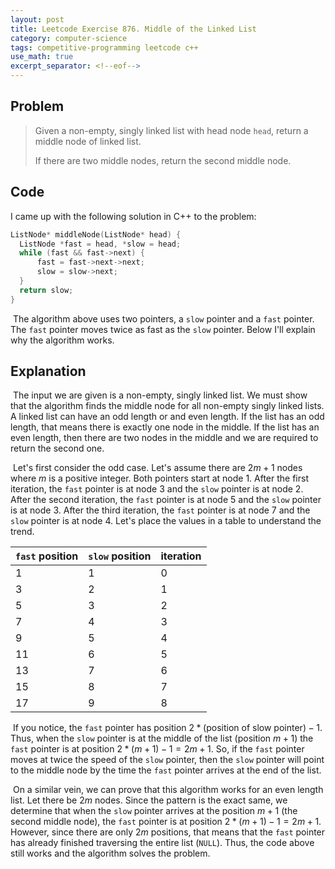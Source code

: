 ```yaml
---
layout: post
title: Leetcode Exercise 876. Middle of the Linked List
category: computer-science
tags: competitive-programming leetcode c++
use_math: true
excerpt_separator: <!--eof-->
---
```


<!--eof-->

## Problem

> Given a non-empty, singly linked list with head node `head`, return a middle node of linked list.
>
> If there are two middle nodes, return the second middle node.

## Code

I came up with the following solution in C++ to the problem:

```c++
ListNode* middleNode(ListNode* head) {
  ListNode *fast = head, *slow = head;
  while (fast && fast->next) {
      fast = fast->next->next;
      slow = slow->next;
  }
  return slow;
}
```

​	The algorithm above uses two pointers, a `slow` pointer and a `fast` pointer. The `fast` pointer moves twice as fast as the `slow` pointer. Below I'll explain why the algorithm works.

## Explanation

​	The input we are given is a non-empty, singly linked list. We must show that the algorithm finds the middle node for all non-empty singly linked lists. A linked list can have an odd length or and even length. If the list has an odd length, that means there is exactly one node in the middle. If the list has an even length, then there are two nodes in the middle and we are required to return the second one.

​	Let's first consider the odd case. Let's assume there are $2m+1$ nodes where $m$ is a positive integer. Both pointers start at node $1$. After the first iteration, the `fast` pointer is at node $3$ and the `slow` pointer is at node $2$. After the second iteration, the `fast` pointer is at node $5$ and the `slow` pointer is at node $3$. After the third iteration, the `fast` pointer is at node $7$ and the `slow` pointer is at node $4$. Let's place the values in a table to understand the trend.

| `fast` position | `slow` position | iteration |
| --------------- | --------------- | --------- |
| 1               | 1               | 0         |
| 3               | 2               | 1         |
| 5               | 3               | 2         |
| 7               | 4               | 3         |
| 9               | 5               | 4         |
| 11              | 6               | 5         |
| 13              | 7               | 6         |
| 15              | 8               | 7         |
| 17              | 9               | 8         |

​	If you notice, the `fast` pointer has position $2*(\text{position of slow pointer}) - 1$. Thus, when the `slow` pointer is at the middle of the list (position $m+1$) the `fast` pointer is at position $2*(m+1) - 1 = 2m + 1$. So, if the `fast` pointer moves at twice the speed of the `slow` pointer, then the `slow` pointer will point to the middle node by the time the `fast` pointer arrives at the end of the list. 

​	On a similar vein, we can prove that this algorithm works for an even length list. Let there be $2m$ nodes. Since the pattern is the exact same, we determine that when the `slow` pointer arrives at the position $m+1$ (the second middle node), the `fast` pointer is at position $2*(m+1) - 1 = 2m + 1$. However, since there are only $2m$ positions, that means that the `fast` pointer has already finished traversing the entire list (`NULL`). Thus, the code above still works and the algorithm solves the problem. 